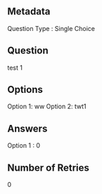 ## Metadata
Question Type : Single Choice

## Question
test 1

## Options
Option 1: ww
Option 2: twt1

## Answers
Option 1 : 0

## Number of Retries
0

